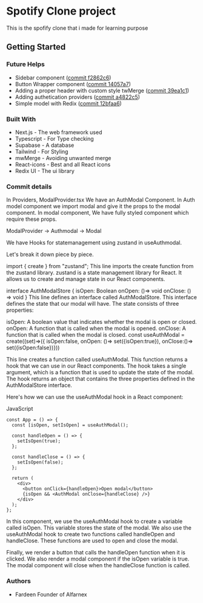 # Spotify Clone project
This is the spofify clone that i made for learning purpose

## Getting Started

### Future Helps 
- Sidebar component ([commit f2862c6](https://github.com/Fardeen-Awais/Project-02-Spotify/commit/f2862c6))
- Button Wrapper component ([commit 14057a7](https://github.com/Fardeen-Awais/Project-02-Spotify/commit/14057a7))
- Adding a proper header with custom style twMerge ([commit 39ea1c1](https://github.com/Fardeen-Awais/Project-02-Spotify/commit/39ea1c1))
- Adding authetication providers ([commit a4822c5](https://github.com/Fardeen-Awais/Project-02-Spotify/commit/a4822c5))
- Simple model with Redix ([commit 12bfaa6](https://github.com/Fardeen-Awais/Project-02-Spotify/commit/12bfaa6))

### Built With
- Next.js - The web framework used
- Typescript - For Type checking
- Supabase - A database
- Tailwind - For Styling
- mwMerge - Avoiding unwanted merge
- React-icons - Best and all React icons
- Redix UI - The ui library

### Commit details

In Providers, ModalProvider.tsx
We have an AuthModal Component. In Auth model component we import modal and give it the props to the modal component. 
In modal component, We have fully styled component which require these props.

ModalProvider -> Authmodal -> Modal 

We have Hooks for statemanagement using zustand in useAuthmodal. 

Let's break it down piece by piece.

import { create } from "zustand";
This line imports the create function from the zustand library. zustand is a state management library for React. It allows us to create and manage state in our React components.

interface AuthModalStore {
    isOpen: Boolean
    onOpen: ()=> void
    onClose: () => void
}
This line defines an interface called AuthModalStore. This interface defines the state that our modal will have. The state consists of three properties:

isOpen: A boolean value that indicates whether the modal is open or closed.
onOpen: A function that is called when the modal is opened.
onClose: A function that is called when the modal is closed.
const useAuthModal = create<AuthModalStore>((set)=>({ isOpen:false, onOpen: ()=> set({isOpen:true}), onClose:()=> set({isOpen:false})}))

This line creates a function called useAuthModal. This function returns a hook that we can use in our React components. The hook takes a single argument, which is a function that is used to update the state of the modal. The hook returns an object that contains the three properties defined in the AuthModalStore interface.

Here's how we can use the useAuthModal hook in a React component:

JavaScript
```
const App = () => {
  const [isOpen, setIsOpen] = useAuthModal();

  const handleOpen = () => {
    setIsOpen(true);
  };

  const handleClose = () => {
    setIsOpen(false);
  };

  return (
    <div>
      <button onClick={handleOpen}>Open modal</button>
      {isOpen && <AuthModal onClose={handleClose} />}
    </div>
  );
};
```
In this component, we use the useAuthModal hook to create a variable called isOpen. This variable stores the state of the modal. We also use the useAuthModal hook to create two functions called handleOpen and handleClose. These functions are used to open and close the modal.

Finally, we render a button that calls the handleOpen function when it is clicked. We also render a modal component if the isOpen variable is true. The modal component will close when the handleClose function is called.

### Authors
- Fardeen Founder of Alfarnex



